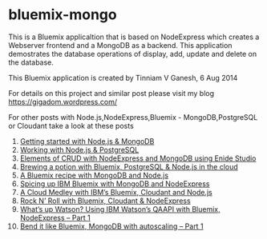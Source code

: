 # bluemix-mongo
This is a Bluemix applicaltion that is based on NodeExpress which creates a Webserver 
frontend and a MongoDB as a backend. This application demostrates the database operations of
display, add, update and delete on the database.

This Bluemix application is created by Tinniam V Ganesh, 6 Aug 2014

For details on this project and similar post please visit  my blog https://gigadom.wordpress.com/

For other posts with Node.js,NodeExpress,Bluemix - MongoDB,PostgreSQL or Cloudant take a look at these posts

1. [Getting started with Node.js & MongoDB](https://gigadom.wordpress.com/2014/07/13/getting-started-with-node-js-and-mongodb/)
2. [Working with Node.js & PostgreSQL](https://gigadom.wordpress.com/2014/07/20/working-with-node-js-and-postgresql/)
3. [Elements of CRUD with NodeExpress and MongoDB using Enide Studio](https://gigadom.wordpress.com/2014/08/04/elements-of-crud-with-nodeexpress-and-mongodb-using-enide-studio/)
4. [Brewing a potion with Bluemix, PostgreSQL & Node.js in the cloud](https://gigadom.wordpress.com/2014/07/22/brewing-a-potion-with-bluemix-postgresql-node-js-in-the-cloud/)
6. [A Bluemix recipe with MongoDB and Node.js](https://gigadom.wordpress.com/2014/07/27/a-bluemix-recipe-with-mongodb-and-node-js/)
7. [Spicing up IBM Bluemix with MongoDB and NodeExpress](https://gigadom.wordpress.com/2014/08/07/spicing-up-a-ibm-bluemix-cloud-app-with-mongodb-and-nodeexpress/)
8. [A Cloud Medley with IBM’s Bluemix, Cloudant and Node.js](https://gigadom.wordpress.com/2014/08/15/a-cloud-medley-with-ibm-bluemix-cloudant-db-and-node-js/)
9. [Rock N’ Roll with Bluemix, Cloudant & NodeExpress](https://gigadom.wordpress.com/2014/08/19/rock-n-roll-with-bluemix-cloudant-nodeexpress/)
11. [What’s up Watson? Using IBM Watson’s QAAPI with Bluemix, NodeExpress – Part 1](https://gigadom.wordpress.com/2014/10/11/whats-up-watson-using-ibm-watsons-qaapi-with-bluemix-nodeexpress-part-1/)
13. [Bend it like Bluemix, MongoDB with autoscaling – Part 1](https://gigadom.wordpress.com/2014/11/05/bend-it-like-bluemix-mongodb-using-auto-scale-part-1/)

